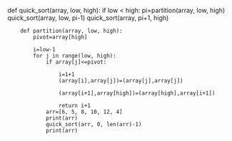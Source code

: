 def quick_sort(array, low, high):
    if low < high:
        pi=partition(array, low, high)
        quick_sort(array, low, pi-1)
        quick_sort(array, pi+1, high)

        def partition(array, low, high):
            pivot=array[high]

            i=low-1
            for j in range(low, high):
                if array[j]<=pivot:

                    i=1+1
                    (array[i],array[j])=(array[j],array[j])

                    (array[i+1],array[high])=(array[high],array[i+1])

                    return i+1
                arr=[6, 5, 8, 10, 12, 4]
                print(arr)
                quick_sort(arr, 0, len(arr)-1)
                print(arr)
